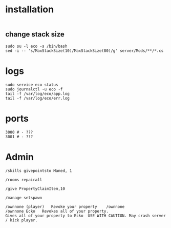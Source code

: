 # installation
```shell

```


change stack size
---
```shell
sudo su -l eco -s /bin/bash
sed -i -- 's/MaxStackSize(10)/MaxStackSize(80)/g' server/Mods/**/*.cs
```


# logs
```shell
sudo service eco status
sudo journalctl -u eco -f
tail -f /var/log/eco/app.log
tail -f /var/log/eco/err.log
```

# ports
```shell
3000 # - ???
3001 # - ???
```

# Admin
```shell
/skills givepointsto Maned, 1

/rooms repairall

/give PropertyClaimItem,10

/manage setspawn

/ownnone (player) 	Revoke your property 	/ownnone
/ownnone Ecko 	Revokes all of your property.
Gives all of your property to Ecko 	USE WITH CAUTION. May crash server / kick player.
```